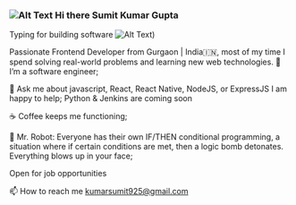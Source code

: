 ### ![Alt Text]([url_to_your_gif.gif](https://media.tenor.com/HO7EBVsu04oAAAAi/pikachu-pokemon.gif)) Hi there Sumit Kumar Gupta

  
 Typing for building software 	![Alt Text]([https://media.tenor.com/whgQwNlVvNkAAAAi/xero-code.gif))

Passionate Frontend Developer from Gurgaon | India🇮🇳, most of my time I spend solving real-world problems and learning new web technologies.
🌱 I’m a software engineer;

💬 Ask me about javascript, React, React Native, NodeJS, or ExpressJS I am happy to help;
    Python & Jenkins are coming soon

☕️ Coffee keeps me functioning;

🤖 Mr. Robot: Everyone has their own IF/THEN conditional programming, a situation where if certain conditions are met, then a logic bomb detonates. Everything blows up in your face;

Open for job opportunities

📫 How to reach me kumarsumit925@gmail.com
